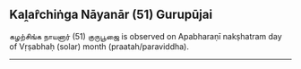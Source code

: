 ## Kaḽar̂chiṅga Nāyanār (51) Gurupūjai
கழற்சிங்க நாயனார் (51) குருபூஜை is observed on Apabharaṇī nakṣhatram day of Vṛṣabhaḥ (solar) month (praatah/paraviddha).



---
